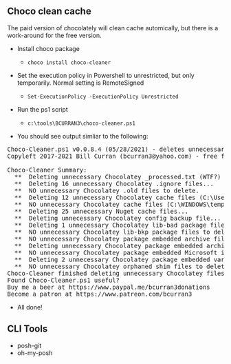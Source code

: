 ## Choco clean cache
The paid version of chocolately will clean cache automically, but there is a work-around for the free version.

- Install choco package

    - `choco install choco-cleaner`

- Set the execution policy in Powershell to unrestricted, but only temporarily. Normal setting is RemoteSigned

    - `Set-ExecutionPolicy -ExecutionPolicy Unrestricted`

- Run the ps1 script

    - `c:\tools\BCURRAN3\choco-cleaner.ps1`

- You should see output simliar to the following:

<pre>
Choco-Cleaner.ps1 v0.0.8.4 (05/28/2021) - deletes unnecessary residual Chocolatey files to free up disk space
Copyleft 2017-2021 Bill Curran (bcurran3@yahoo.com) - free for personal and commercial use

Choco-Cleaner Summary:
  **  Deleting unnecessary Chocolatey _processed.txt (WTF?) file...
  **  Deleting 16 unnecessary Chocolatey .ignore files...
  **  NO unnecessary Chocolatey .old files to delete.
  **  Deleting 12 unnecessary Chocolatey cache files (C:\Users\TONESO~1\AppData\Local\Temp\chocolatey)...
  **  NO unnecessary Chocolatey cache files (C:\WINDOWS\temp\chocolatey) to delete.
  **  Deleting 25 unnecessary Nuget cache files...
  **  Deleting unnecessary Chocolatey config backup file...
  **  Deleting 1 unnecessary Chocolatey lib-bad package files...
  **  NO unnecessary Chocolatey lib-bkp package files to delete.
  **  NO unnecessary Chocolatey package embedded archive files in toolsDir to delete.
  **  Deleting unnecessary Chocolatey package embedded archives and executables in .nupkg files...
  **  NO unnecessary Chocolatey package embedded Microsoft installers to delete.
  **  Deleting 2 unnecessary Chocolatey package embedded various read me files...
  **  NO unnecessary Chocolatey orphaned shim files to delete.
Choco-Cleaner finished deleting unnecessary Chocolatey files and reclaimed ~ 616,156 KB!
Found Choco-Cleaner.ps1 useful?
Buy me a beer at https://www.paypal.me/bcurran3donations
Become a patron at https://www.patreon.com/bcurran3
</pre>

- All done!

## CLI Tools
- posh-git
- oh-my-posh
